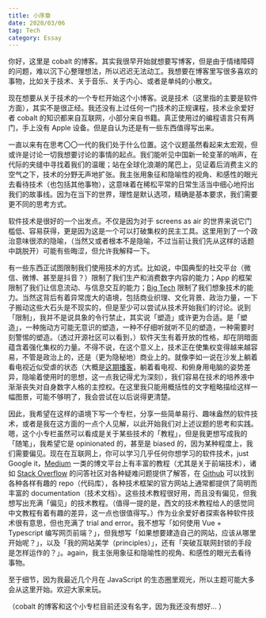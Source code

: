 ```yaml
---
title: 小序章
date: 2020/03/06
tag: Tech
category: Essay
---
```


你好，这里是 cobalt 的博客。其实我很早开始就想要写博客，但是由于情绪障碍的问题，难以沉下心整理想法，所以迟迟无法动工。我想要在博客里写很多喜欢的事物，比如关于技术、关于音乐、关于内心、或者是单纯的小散文。

现在想要从关于技术的一个专栏开始这个小博客。说是技术（这里指的主要是软件方面），其实不是很正经。我还没有上过任何一门技术的正规课程，技术业余爱好者 cobalt 的知识都来自互联网，小部分来自书籍。真正使用过的编程语言只有两门，手上没有 Apple 设备。但是自认为还是有一些东西值得写出来。

一直以来有在思考〇〇一代的我们处于什么位置。这个议题虽然看起来太宏观，但或许是讨论一切我想要讨论的事情的起点。我们能听见中国新一轮变革的哨声，在代际的夹缝中寻找着我们的温暖；站在全球化浪潮的尾巴上，见证着后消费主义的空气之下，技术的分野无声地扩张。我主张用象征和隐喻性的视角、和感性的眼光去看待技术（也包括其他事物），这意味着在稀松平常的日常生活当中细心地捋出我们的故事线。因为在当下的世界，理性是默认选项，精确是基本要求，我们需要更不同的思考方式。

软件技术是很好的一个出发点。不仅是因为对于 screens as air 的世界来说它门槛低、容易获得，更是因为这是一个可以打破集权的民主工具。这里用到了一个政治意味很浓的隐喻，（当然又或者根本不是隐喻，不过当前让我们先从这样的话题中跳脱开）可能有些晦涩，但允许我解释一下。

有一些东西正试图限制我们使用技术的方式。比如说，中国典型的社交平台（微信、微博、甚至是抖音？）限制了我们生产和消费数字内容的能力；App 的框架限制了我们让信息流动、与信息交互的能力；[Big Tech](https://en.wikipedia.org/wiki/Big_Tech) 限制了我们想象技术的能力。当然这背后有着异常庞大的语境，包括商业织理、文化背景、政治力量，一下子搬动这些大石头是不现实的，但是至少可以尝试从技术开始我们的讨论。说到「限制」，我并不是说具象的令行禁止，其实说「塑造」或许更为合适。是「塑造」，一种施动方可能无意识的塑造，一种不仔细听就听不见的塑造，一种需要时刻警惕的塑造。（透过开源社区可以看到，）软件天生有着开放的性格，却在阴暗面蕴含着强化集权的力量。不得不说，在这个意义上，技术正在使集权变得越来越容易，不管是政治上的，还是（更为隐秘地）商业上的。就像李如一说在沙发上躺着看电视近似受虐的状态（大概是[这期播客](https://yitianshijie.net/75)，躺着看电视、和俯身用电脑的姿势差异，隐喻着使用时的思想，这一点我记得尤为深刻），我们容易在技术的培养液中渐渐丧失对自身数字人格的主控权。在这里我只能用概括性的文字粗略描绘这样一幅图景，可能不够明了，我会尝试在以后说得更清楚。

因此，我希望在这样的语境下写一个专栏，分享一些简单易行、趣味盎然的软件技术，或者是我在这方面的一点个人见解，以此开始我们对上述议题的思考和实践。嗯，这个小专栏虽然可以看成是关于某些技术的「教程」，但是我更想写成我的「随笔」，我希望它是 opinionated 的，甚至是 biased 的，因为某种程度上，我们需要偏见。现在在互联网上，你可以学习几乎任何你想学习的软件技术，just Google it，[Medium](https://medium.com/) 一类的博文平台上有丰富的教程（尤其是关于前端技术），诸如 [Stack Overflow](https://stackoverflow.com/) 的问答社区对各种疑难问题提供了解答，在 [Github](https://github.com/) 可以找到各种各样有趣的 repo（代码库），各种技术框架的官方网站上通常都提供了简明而丰富的 documentation（技术文档）。这些技术教程很好用，而且没有偏见，但我想写出充满「偏见」的技术教程。（值得一提的是，西文的技术教程给人的感觉同中文教程有着有趣的差异，这一点也很值得写。）作为业余爱好者探索各种软件技术很有意思，但也充满了 trial and error。我不想写「如何使用 Vue + Typescript 编写网页前端？」，但我想写「如果想要建造自己的网站，应该从哪里开始呢？」，以及「我的网站美学（principles）」，还有「突破互联网封锁的手段是怎样运作的？」。again，我主张用象征和隐喻性的视角、和感性的眼光去看待事物。

至于细节，因为我最近几个月在 JavaScript 的生态圈里观光，所以主题可能大多会从这里开始。欢迎大家来玩。

（cobalt 的博客和这个小专栏目前还没有名字，因为我还没有想好... ）
